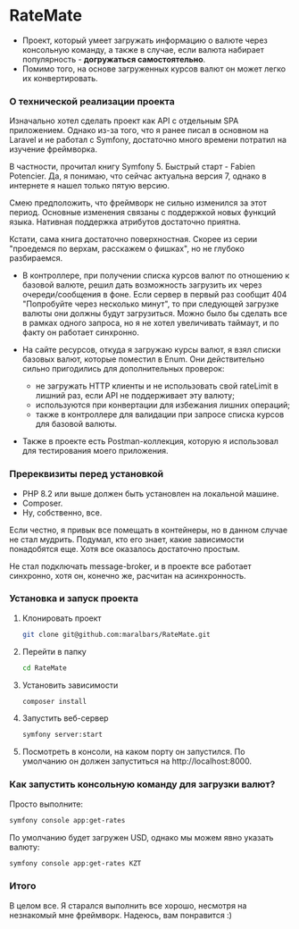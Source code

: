 # RateMate

- Проект, который умеет загружать информацию о валюте через консольную команду, а также в случае, если валюта набирает популярность - **догружаться самостоятельно**.
- Помимо того, на основе загруженных курсов валют он может легко их конвертировать.

### О технической реализации проекта

Изначально хотел сделать проект как API с отдельным SPA приложением. Однако из-за того, что я ранее писал в основном на Laravel и не работал с Symfony, достаточно много времени потратил на изучение фреймворка.

В частности, прочитал книгу Symfony 5. Быстрый старт - Fabien Potencier. Да, я понимаю, что сейчас актуальна версия 7, однако в интернете я нашел только пятую версию.

Смею предположить, что фреймворк не сильно изменился за этот период. Основные изменения связаны с поддержкой новых функций языка. Нативная поддержка атрибутов достаточно приятна.

Кстати, сама книга достаточно поверхностная. Скорее из серии "проедемся по верхам, расскажем о фишках", но не глубоко разбираемся.

- В контроллере, при получении списка курсов валют по отношению к базовой валюте, решил дать возможность загрузить их через очереди/сообщения в фоне. Если сервер в первый раз сообщит 404 "Попробуйте через несколько минут", то при следующей загрузке валюты они должны будут загрузиться. Можно было бы сделать все в рамках одного запроса, но я не хотел увеличивать таймаут, и по факту он работает синхронно.

- На сайте ресурсов, откуда я загружаю курсы валют, я взял списки базовых валют, которые поместил в Enum. Они действительно сильно пригодились для дополнительных проверок:
    - не загружать HTTP клиенты и не использовать свой rateLimit в лишний раз, если API не поддерживает эту валюту;
    - используются при конвертации для избежания лишних операций;
    - также в контроллере для валидации при запросе списка курсов для базовой валюты.
- Также в проекте есть Postman-коллекция, которую я использовал для тестирования моего приложения.


### Пререквизиты перед установкой

- PHP 8.2 или выше должен быть установлен на локальной машине.
- Composer.
- Ну, собственно, все.

Если честно, я привык все помещать в контейнеры, но в данном случае не стал мудрить. Подумал, кто его знает, какие зависимости понадобятся еще. Хотя все оказалось достаточно простым.

Не стал подключать message-broker, и в проекте все работает синхронно, хотя он, конечно же, расчитан на асинхронность.

### Установка и запуск проекта

1. Клонировать проект
   ```bash
   git clone git@github.com:maralbars/RateMate.git
   ```

2. Перейти в папку
   ```bash
   cd RateMate
   ```

3. Установить зависимости
   ```bash
   composer install
   ```

4. Запустить веб-сервер
   ```bash
   symfony server:start
   ```

5. Посмотреть в консоли, на каком порту он запустился. По умолчанию он должен запуститься на http://localhost:8000.

### Как запустить консольную команду для загрузки валют?

Просто выполните:
   ```bash
   symfony console app:get-rates
   ```

По умолчанию будет загружен USD, однако мы можем явно указать валюту:
   ```bash
   symfony console app:get-rates KZT
   ```


### Итого

В целом все. Я старался выполнить все хорошо, несмотря на незнакомый мне фреймворк. Надеюсь, вам понравится :)
